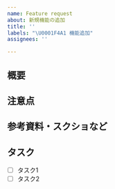 ```yaml
---
name: Feature request
about: 新規機能の追加
title: ''
labels: "\U0001F4A1 機能追加"
assignees: ''

---
```


## 概要


## 注意点


## 参考資料・スクショなど


## タスク
- [ ] タスク1
- [ ] タスク2
